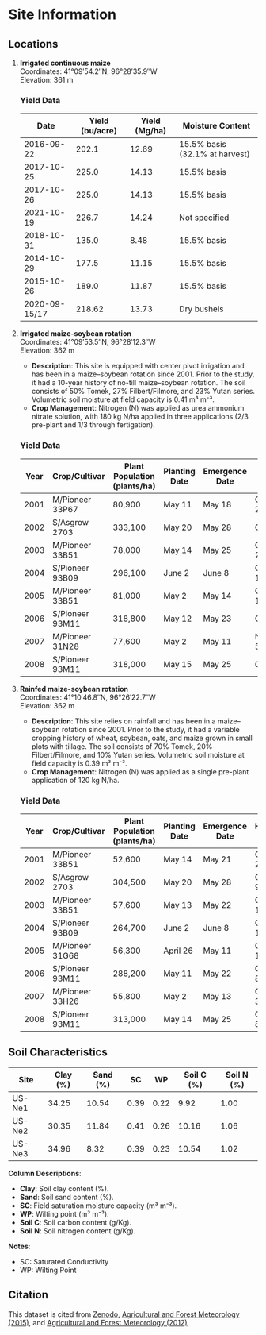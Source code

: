 # Site Information

## Locations
1. **Irrigated continuous maize**  
   Coordinates: 41°09′54.2′′N, 96°28′35.9′′W  
   Elevation: 361 m  

   ### Yield Data
   | Date           | Yield (bu/acre) | Yield (Mg/ha) | Moisture Content                  |
   |----------------|-----------------|---------------|-----------------------------------|
   | 2016-09-22     | 202.1           | 12.69         | 15.5% basis (32.1% at harvest)   |
   | 2017-10-25     | 225.0           | 14.13         | 15.5% basis                      |
   | 2017-10-26     | 225.0           | 14.13         | 15.5% basis                      |
   | 2021-10-19     | 226.7           | 14.24         | Not specified                    |
   | 2018-10-31     | 135.0           | 8.48          | 15.5% basis                      |
   | 2014-10-29     | 177.5           | 11.15         | 15.5% basis                      |
   | 2015-10-26     | 189.0           | 11.87         | 15.5% basis                      |
   | 2020-09-15/17  | 218.62          | 13.73         | Dry bushels                      |

2. **Irrigated maize-soybean rotation**  
   Coordinates: 41°09′53.5′′N, 96°28′12.3′′W  
   Elevation: 362 m  
   - **Description**: This site is equipped with center pivot irrigation and has been in a maize–soybean rotation since 2001. Prior to the study, it had a 10-year history of no-till maize–soybean rotation. The soil consists of 50% Tomek, 27% Filbert/Filmore, and 23% Yutan series. Volumetric soil moisture at field capacity is 0.41 m³ m⁻³.  
   - **Crop Management**: Nitrogen (N) was applied as urea ammonium nitrate solution, with 180 kg N/ha applied in three applications (2/3 pre-plant and 1/3 through fertigation).  

   ### Yield Data
   | Year | Crop/Cultivar       | Plant Population (plants/ha) | Planting Date | Emergence Date | Harvest Date | Yield (Mg/ha) |
   |------|---------------------|------------------------------|---------------|----------------|--------------|---------------|
   | 2001 | M/Pioneer 33P67     | 80,900                      | May 11        | May 18         | October 22   | 13.41         |
   | 2002 | S/Asgrow 2703       | 333,100                     | May 20        | May 28         | October 7    | 3.99          |
   | 2003 | M/Pioneer 33B51     | 78,000                      | May 14        | May 25         | October 23   | 14.00         |
   | 2004 | S/Pioneer 93B09     | 296,100                     | June 2        | June 8         | October 18   | 3.71          |
   | 2005 | M/Pioneer 33B51     | 81,000                      | May 2         | May 14         | October 17   | 13.24         |
   | 2006 | S/Pioneer 93M11     | 318,800                     | May 12        | May 23         | October 5    | 4.36          |
   | 2007 | M/Pioneer 31N28     | 77,600                      | May 2         | May 11         | November 5   | 13.21         |
   | 2008 | S/Pioneer 93M11     | 318,000                     | May 15        | May 25         | October 9    | 4.22          |

3. **Rainfed maize-soybean rotation**  
   Coordinates: 41°10′46.8′′N, 96°26′22.7′′W  
   Elevation: 362 m  
   - **Description**: This site relies on rainfall and has been in a maize–soybean rotation since 2001. Prior to the study, it had a variable cropping history of wheat, soybean, oats, and maize grown in small plots with tillage. The soil consists of 70% Tomek, 20% Filbert/Filmore, and 10% Yutan series. Volumetric soil moisture at field capacity is 0.39 m³ m⁻³.  
   - **Crop Management**: Nitrogen (N) was applied as a single pre-plant application of 120 kg N/ha.  

   ### Yield Data
   | Year | Crop/Cultivar       | Plant Population (plants/ha) | Planting Date | Emergence Date | Harvest Date | Yield (Mg/ha) |
   |------|---------------------|------------------------------|---------------|----------------|--------------|---------------|
   | 2001 | M/Pioneer 33B51     | 52,600                      | May 14        | May 21         | October 29   | 8.72          |
   | 2002 | S/Asgrow 2703       | 304,500                     | May 20        | May 28         | October 9    | 3.32          |
   | 2003 | M/Pioneer 33B51     | 57,600                      | May 13        | May 22         | October 13   | 7.72          |
   | 2004 | S/Pioneer 93B09     | 264,700                     | June 2        | June 8         | October 11   | 3.41          |
   | 2005 | M/Pioneer 31G68     | 56,300                      | April 26      | May 11         | October 17   | 9.10          |
   | 2006 | S/Pioneer 93M11     | 288,200                     | May 11        | May 22         | October 8    | 4.31          |
   | 2007 | M/Pioneer 33H26     | 55,800                      | May 2         | May 13         | October 31   | 10.23         |
   | 2008 | S/Pioneer 93M11     | 313,000                     | May 14        | May 25         | October 8    | 3.97          |

## Soil Characteristics
| Site    | Clay (%) | Sand (%) | SC | WP | Soil C (%) | Soil N (%) |
|---------|----------|----------|----|----|------------|------------|
| US-Ne1  | 34.25    | 10.54    | 0.39 | 0.22 | 9.92       | 1.00       |
| US-Ne2  | 30.35    | 11.84    | 0.41 | 0.26 | 10.16      | 1.06       |
| US-Ne3  | 34.96    | 8.32     | 0.39 | 0.23 | 10.54      | 1.02       |

**Column Descriptions**:  
- **Clay**: Soil clay content (%).  
- **Sand**: Soil sand content (%).  
- **SC**: Field saturation moisture capacity (m³ m⁻³).  
- **WP**: Wilting point (m³ m⁻³).  
- **Soil C**: Soil carbon content (g/Kg).  
- **Soil N**: Soil nitrogen content (g/Kg).  

**Notes**:  
- SC: Saturated Conductivity  
- WP: Wilting Point  

## Citation
This dataset is cited from [Zenodo](https://doi.org/10.5281/zenodo.13343700), [Agricultural and Forest Meteorology (2015)](https://doi.org/10.1016/j.agrformet.2015.03.016), and [Agricultural and Forest Meteorology (2012)](https://doi.org/10.1016/j.agrformet.2012.05.021).